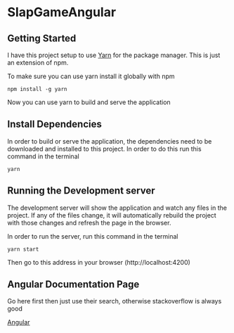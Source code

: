 # SlapGameAngular

## Getting Started

I have this project setup to use [Yarn](https://yarnpkg.com/en/) for the package manager. This is just an extension of npm. 

To make sure you can use yarn install it globally with npm
```
npm install -g yarn
```
Now you can use yarn to build and serve the application

## Install Dependencies

In order to build or serve the application, the dependencies need to be downloaded and installed to this project. In order to do this run this command in the terminal
```
yarn
```

## Running the  Development server

The development server will show the application and watch any files in the project. If any of the files change, it will automatically rebuild the project with those changes and refresh the page in the browser.

In order to run the server, run this command in the terminal
```
yarn start
```

Then go to this address in your browser
(http://localhost:4200)

## Angular Documentation Page

Go here first then just use their search, otherwise stackoverflow is always good

[Angular](https://angular.io/)
